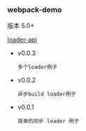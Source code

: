 ### webpack-demo

版本 5.0+

[loader-api](https://www.webpackjs.com/api/loaders/)

- v0.0.3

      多个loader例子

- v0.0.2

      异步build loader例子

- v0.0.1

      简单的同步 loader 例子
